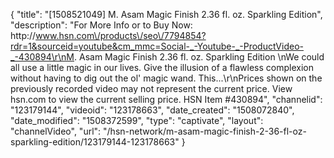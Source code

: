 {
    "title": "[1508521049] M. Asam Magic Finish 2.36 fl. oz.  Sparkling Edition",
    "description": "For More Info or to Buy Now: http:\/\/www.hsn.com\/products\/seo\/7794854?rdr=1&sourceid=youtube&cm_mmc=Social-_-Youtube-_-ProductVideo-_-430894\r\nM. Asam Magic Finish 2.36 fl. oz.  Sparkling Edition \nWe could all use a little magic in our lives. Give the illusion of a flawless complexion without having to dig out the ol' magic wand. This...\r\nPrices shown on the previously recorded video may not represent the current price.  View hsn.com to view the current selling price. HSN Item #430894",
    "channelid": "123179144",
    "videoid": "123178663",
    "date_created": "1508072840",
    "date_modified": "1508372599",
    "type": "captivate",
    "layout": "channelVideo",
    "url": "\/hsn-network\/m-asam-magic-finish-2-36-fl-oz-sparkling-edition\/123179144-123178663"
}